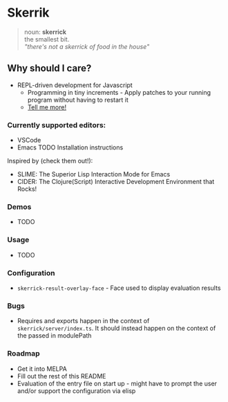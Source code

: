 # Skerrik

> noun: **skerrick**  
>   the smallest bit.  
>   _"there's not a skerrick of food in the house"_

## Why should I care?

* REPL-driven development for Javascript
  * Programming in tiny increments - Apply patches to your running program without having to restart it
  * [Tell me more!](https://purelyfunctional.tv/lesson/what-is-repl-driven-development/)

### Currently supported editors:
* VSCode
* Emacs
TODO Installation instructions

Inspired by (check them out!):
* SLIME: The Superior Lisp Interaction Mode for Emacs
* CIDER: The Clojure(Script) Interactive Development Environment that Rocks!

### Demos
* TODO

### Usage
* TODO

### Configuration
* `skerrick-result-overlay-face` - Face used to display evaluation results

### Bugs
* Requires and exports happen in the context of `skerrick/server/index.ts`. It should instead happen on the context of the passed in modulePath

### Roadmap
* Get it into MELPA
* Fill out the rest of this README
* Evaluation of the entry file on start up - might have to prompt the user and/or support the configuration via elisp
